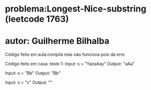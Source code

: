# problema:Longest-Nice-substring (leetcode 1763)

# autor: Guilherme Bilhalba

Código feito em aula:compila mas não funciona pois da erro

Código feito em casa: 
teste 1: Input: s = "YazaAay"
Output: "aAa"

Input: s = "Bb"
Output: "Bb"

Input: s = "c"
Output: ""


